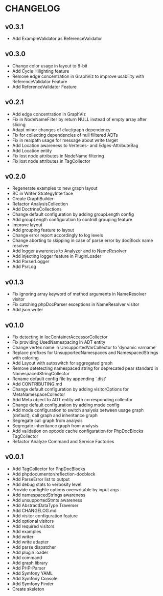 # CHANGELOG

## v0.3.1

- Add ExampleValidator as ReferenceValidator

## v0.3.0

- Change color usage in layout to 8-bit
- Add Cycle Hilighting feature
- Remove edge concentration in GraphViz to improve usability with ReferenceValidator Feature
- Add ReferenceValidator Feature

## v0.2.1

- Add edge concentration in GraphViz
- Fix in NodeNameFilter by return NULL instead of empty array after slicing
- Adapt minor changes of clue/graph dependency
- Fix for collecting dependencies of null filltered ADTs
- Fix in realpath usage for message about write target
- Add Location awareness to Verteces- and Edges-AttributeBag
- Add Location entity
- Fix lost node attributes in NodeName filtering
- Fix lost node attributes in TagCollector

## v0.2.0

- Regenerate examples to new graph layout
- BC in Writer StrategyInterface
- Create GraphBuilder
- Refactor AnalysisCollection
- Add DoctrineCollections
- Change default configuration by adding groupLength config
- Add groupLength configuration to controll grouping feature
- Improve layout
- Add grouping feature to layout
- Change error report accordingly to log levels
- Change aborting to skipping in case of parse error by docBlock name resolver
- Add logger awareness to Analyzer and to NameResolver
- Add injecting logger feature in PluginLoader
- Add ParserLogger
- Add PsrLog

## v0.1.3

- Fix ignoring array keyword of method arguments in NameResolver visitor
- Fix catching phpDocParser exceptions in NameResolver visitor
- Add json writer

## v0.1.0

- Fix detecting in IocContainerAccessorCollector
- Fix providing UsedNamespacing in ADT entity
- Change vertex name in UnsupportedVarCollector to 'dynamic varname'
- Replace prefixes for UnsupportedNamespaces and NamespacedStrings with coloring
- Add Layout with autoswitch for aggregated graph
- Remove detetecting namespaced string for deprecated pear standard in NamespacedStringCollector
- Rename default config file by appending '.dist'
- Add CONTRIBUTING.md
- Change default configuration by adding visitorOptions for MetaNamespaceCollector
- Add Meta object to ADT entity with corresponding collector
- Change default configuration by adding mode config
- Add mode configuration to switch analysis between usage graph (default), call graph and inheritance graph
- Segregate call graph from analysis
- Segregate inheritance graph from analysis
- Add validation on opcode cache configuration for PhpDocBlocks TagCollector
- Refactor Analyze Command and Service Factories

## v0.0.1

- Add TagCollector for PhpDocBlocks
- Add phpdocumentor/reflection-docblock
- Add ParseError list to output
- Add debug stats to verbosity level
- Provide configFile options overwritable by input args
- Add namespacedStrings awareness
- Add unsupportedStmts awareness
- Add AbstractDataType Traverser
- Add CHANGELOG.md
- Add visitor configuration feature
- Add optional visitors
- Add required visitors
- Add examples
- Add writer
- Add write adapter
- Add parse dispatcher
- Add plugin loader
- Add command
- Add graph library
- Add PHP-Parser
- Add Symfony YAML
- Add Symfony Console
- Add Symfony Finder
- Create skeleton
